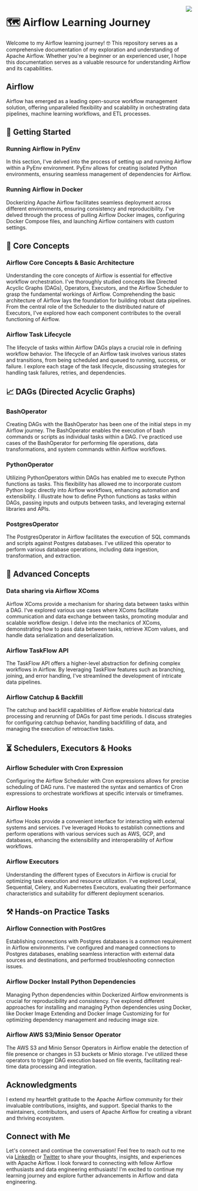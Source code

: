 [<img src="https://github.com/jghoman/awesome-apache-airflow/raw/master/airflow-logo.png" align="right">](https://airflow.apache.org/)
# 🗺 Airflow Learning Journey

Welcome to my Airflow learning journey! 🤓 This repository serves as a comprehensive documentation of my exploration and understanding of Apache Airflow. Whether you're a beginner or an experienced user, I hope this documentation serves as a valuable resource for understanding Airflow and its capabilities. 

## Airflow
Airflow has emerged as a leading open-source workflow management solution, offering unparalleled flexibility and scalability in orchestrating data pipelines, machine learning workflows, and ETL processes. 

## 🚀 Getting Started
### Running Airflow in PyEnv

In this section, I've delved into the process of setting up and running Airflow within a PyEnv environment. PyEnv allows for creating isolated Python environments, ensuring seamless management of dependencies for Airflow.

### Running Airflow in Docker

Dockerizing Apache Airflow facilitates seamless deployment across different environments, ensuring consistency and reproducibility. I've delved through the process of pulling Airflow Docker images, configuring Docker Compose files, and launching Airflow containers with custom settings.

## 📄 Core Concepts
### Airflow Core Concepts & Basic Architecture

Understanding the core concepts of Airflow is essential for effective workflow orchestration. I've thoroughly studied concepts like Directed Acyclic Graphs (DAGs), Operators, Executors, and the Airflow Scheduler to grasp the fundamental workings of Airflow. Comprehending the basic architecture of Airflow lays the foundation for building robust data pipelines. From the central role of the Scheduler to the distributed nature of Executors, I've explored how each component contributes to the overall functioning of Airflow.

### Airflow Task Lifecycle

The lifecycle of tasks within Airflow DAGs plays a crucial role in defining workflow behavior. The lifecycle of an Airflow task involves various states and transitions, from being scheduled and queued to running, success, or failure. I explore each stage of the task lifecycle, discussing strategies for handling task failures, retries, and dependencies.

## 📈 DAGs (Directed Acyclic Graphs) 

### BashOperator

Creating DAGs with the BashOperator has been one of the initial steps in my Airflow journey. The BashOperator enables the execution of bash commands or scripts as individual tasks within a DAG. I've practiced use cases of the BashOperator for performing file operations, data transformations, and system commands within Airflow workflows. 

### PythonOperator

Utilizing PythonOperators within DAGs has enabled me to execute Python functions as tasks. This flexibility has allowed me to incorporate custom Python logic directly into Airflow workflows, enhancing automation and extensibility. I illustrate how to define Python functions as tasks within DAGs, passing inputs and outputs between tasks, and leveraging external libraries and APIs.

### PostgresOperator

The PostgresOperator in Airflow facilitates the execution of SQL commands and scripts against Postgres databases. I've utilized this operator to perform various database operations, including data ingestion, transformation, and extraction.

## 📝 Advanced Concepts 

### Data sharing via Airflow XComs

Airflow XComs provide a mechanism for sharing data between tasks within a DAG. I've explored various use cases where XComs facilitate communication and data exchange between tasks, promoting modular and scalable workflow design. I delve into the mechanics of XComs, demonstrating how to pass data between tasks, retrieve XCom values, and handle data serialization and deserialization.

### Airflow TaskFlow API

The TaskFlow API offers a higher-level abstraction for defining complex workflows in Airflow. By leveraging TaskFlow features such as branching, joining, and error handling, I've streamlined the development of intricate data pipelines.

### Airflow Catchup & Backfill

The catchup and backfill capabilities of Airflow enable historical data processing and rerunning of DAGs for past time periods. I discuss strategies for configuring catchup behavior, handling backfilling of data, and managing the execution of retroactive tasks.

## ⏳ Schedulers, Executors & Hooks 

### Airflow Scheduler with Cron Expression

Configuring the Airflow Scheduler with Cron expressions allows for precise scheduling of DAG runs. I've mastered the syntax and semantics of Cron expressions to orchestrate workflows at specific intervals or timeframes.

### Airflow Hooks

Airflow Hooks provide a convenient interface for interacting with external systems and services. I've leveraged Hooks to establish connections and perform operations with various services such as AWS, GCP, and databases, enhancing the extensibility and interoperability of Airflow workflows.

### Airflow Executors

Understanding the different types of Executors in Airflow is crucial for optimizing task execution and resource utilization. I've explored Local, Sequential, Celery, and Kubernetes Executors, evaluating their performance characteristics and suitability for different deployment scenarios.

## ⚒ Hands-on Practice Tasks 

### Airflow Connection with PostGres

Establishing connections with Postgres databases is a common requirement in Airflow environments. I've configured and managed connections to Postgres databases, enabling seamless interaction with external data sources and destinations, and performed troubleshooting connection issues.

### Airflow Docker Install Python Dependencies

Managing Python dependencies within Dockerized Airflow environments is crucial for reproducibility and consistency. I've explored different approaches for installing and managing Python dependencies using Docker, like Docker Image Extending and Docker Image Customizing for for optimizing dependency management and reducing image size.

### Airflow AWS S3/Minio Sensor Operator

The AWS S3 and Minio Sensor Operators in Airflow enable the detection of file presence or changes in S3 buckets or Minio storage. I've utilized these operators to trigger DAG execution based on file events, facilitating real-time data processing and integration.

## Acknowledgments

I extend my heartfelt gratitude to the Apache Airflow community for their invaluable contributions, insights, and support. Special thanks to the maintainers, contributors, and users of Apache Airflow for creating a vibrant and thriving ecosystem.

## Connect with Me

Let's connect and continue the conversation! Feel free to reach out to me via [LinkedIn](https://www.linkedin.com/in/sr099/) or [Twitter](https://twitter.com/wtfisshivang) to share your thoughts, insights, and experiences with Apache Airflow. I look forward to connecting with fellow Airflow enthusiasts and data engineering enthusiasts! I'm excited to continue my learning journey and explore further advancements in Airflow and data engineering.

